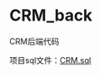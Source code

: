 # CRM_back
CRM后端代码

项目sql文件：[CRM.sql](https://github.com/SCUTCRM/CRM_back/tree/master/src/main/resources/sql)
